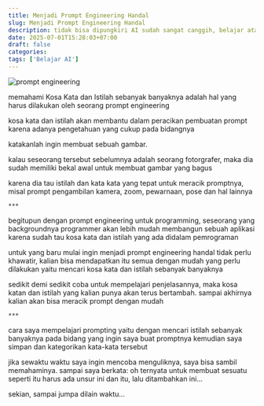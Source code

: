 ```yaml
---
title: Menjadi Prompt Engineering Handal
slug: Menjadi Prompt Engineering Handal
description: tidak bisa dipungkiri AI sudah sangat canggih, belajar atau tertinggal
date: 2025-07-01T15:28:03+07:00
draft: false
categories: 
tags: ['Belajar AI']
---
```



![prompt engineering](https://blogger.googleusercontent.com/img/b/R29vZ2xl/AVvXsEhot_DgiDlK_z9gCuPwoEmv3WE0zGRuHugzyZaYuydLpk7WQaWT36zaygglOGQLqlY40fArp-SHGxKlyWQ3OUjv1e_HtJofCTmuSirm_fOnJcbfJ_sfsH6dxBww66-obTKwK5eMujI_XEM_AJ2zltk41eSYbCOzX5PQR9VHLhutBYgfNZuDRDQsSiYS-2s/s900/ai-generated-img_1751359051333_kgoqg5woa.png)

memahami Kosa Kata dan Istilah sebanyak banyaknya adalah hal yang harus dilakukan oleh seorang prompt engineering

kosa kata dan istilah akan membantu dalam peracikan pembuatan prompt karena adanya pengetahuan yang cukup pada bidangnya

katakanlah ingin membuat sebuah gambar. 

kalau seseorang tersebut sebelumnya adalah seorang fotorgrafer, maka dia sudah memiliki bekal awal untuk membuat gambar yang bagus

karena dia tau istilah dan kata kata yang tepat untuk meracik promptnya, misal prompt pengambilan kamera, zoom, pewarnaan, pose dan hal lainnya

`***`

begitupun dengan prompt engineering untuk programming, seseorang yang backgroundnya programmer akan lebih mudah membangun sebuah aplikasi karena sudah tau kosa kata dan istilah yang ada didalam pemrograman


untuk yang baru mulai ingin menjadi prompt engineering handal tidak perlu khawatir, kalian bisa mendapatkan itu semua dengan mudah
yang perlu dilakukan yaitu mencari kosa kata dan istilah sebanyak banyaknya

sedikit demi sedikit coba untuk mempelajari penjelasannya, maka kosa katan dan istilah yang kalian punya akan terus bertambah. sampai akhirnya kalian akan bisa meracik prompt dengan mudah

`***`

cara saya mempelajari prompting yaitu dengan mencari istilah sebanyak banyaknya pada bidang yang ingin saya buat promptnya kemudian saya simpan dan kategorikan kata-kata tersebut

jika sewaktu waktu saya ingin mencoba menguliknya, saya bisa sambil memahaminya. sampai saya berkata: oh ternyata untuk membuat sesuatu seperti itu harus ada unsur ini dan itu, lalu ditambahkan ini...

sekian, sampai jumpa dilain waktu...